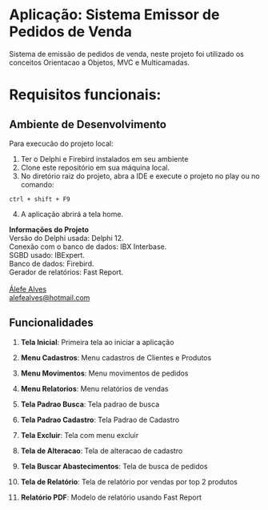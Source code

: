 # Aplicação: Sistema Emissor de Pedidos de Venda

Sistema de emissão de pedidos de venda, neste projeto foi utilizado os conceitos Orientacao a Objetos, MVC e Multicamadas.

# Requisitos funcionais:


## Ambiente de Desenvolvimento

Para execucão do projeto local:

1. Ter o Delphi e Firebird instalados em seu ambiente
2. Clone este repositório em sua máquina local.
3. No diretório raiz do projeto, abra a IDE e execute o projeto no play ou no comando:

```
ctrl + shift + F9
```

4. A aplicação abrirá a tela home.

<b>Informações do Projeto</b>
<br/>
Versão do Delphi usada: Delphi 12.<br/>
Conexão com o banco de dados: IBX Interbase.<br/>
SGBD usado: IBExpert.<br/>
Banco de dados: Firebird.<br/>
Gerador de relatórios: Fast Report.<br/>
<br/>
<a href="https://www.linkedin.com/in/alefe-alves/" target="_blank">Álefe Alves</a><br/>
alefealves@hotmail.com<br/>

## Funcionalidades

1. **Tela Inicial**: Primeira tela ao iniciar a aplicação

2. **Menu Cadastros**: Menu cadastros de Clientes e Produtos

3. **Menu Movimentos**: Menu movimentos de pedidos

4. **Menu Relatorios**: Menu relatórios de vendas

5. **Tela Padrao Busca**: Tela padrao de busca

6. **Tela Padrao Cadastro**: Tela Padrao de Cadastro

7. **Tela Excluir**: Tela com menu excluir

8. **Tela de Alteracao**: Tela de alteracao de cadastro

9. **Tela Buscar Abastecimentos**: Tela de busca de pedidos

10. **Tela de Relatório**: Tela de relatório por vendas por top 2 produtos

11. **Relatório PDF**: Modelo de relatório usando Fast Report


